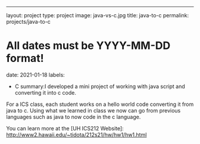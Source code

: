 ---
layout: project
type: project
image: java-vs-c.jpg
title: java-to-c
permalink: projects/java-to-c
# All dates must be YYYY-MM-DD format!
date: 2021-01-18
labels:
  - C
summary:I developed a mini project of working with java script and converting it into c code.

For a ICS class, each student works on a hello world code converting it from java to c. Using what we learned in class we now can go from previous languages such as java to now code in the c language. 



You can learn more at the [UH ICS212 Website]: http://www2.hawaii.edu/~tidota/212s21/hw/hw1/hw1.html



